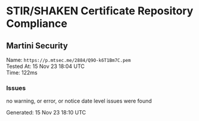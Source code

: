 # STIR/SHAKEN Certificate Repository Compliance

## Martini Security

Name: `https://p.mtsec.me/2884/Q9O-k6T1Bm7C.pem`\
Tested At: 15 Nov 23 18:04 UTC\
Time: 122ms

### Issues

no warning, or error, or notice date level issues were found

Generated: 15 Nov 23 18:10 UTC